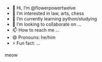 - 👋 Hi, I’m @flowerpowertwelve
- 👀 I’m interested in law, arts, chess
- 🌱 I’m currently learning python/studying
- 💞️ I’m looking to collaborate on ...
- 📫 How to reach me ...
- 😄 Pronouns: he/him
- ⚡ Fun fact: ...

<!---
flowerpowertwelve/flowerpowertwelve is a ✨ special ✨ repository because its `README.md` (this file) appears on your GitHub profile.
You can click the Preview link to take a look at your changes.
--->
meow
